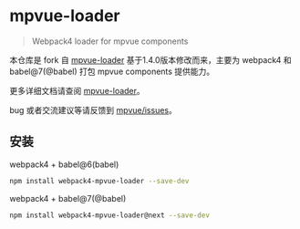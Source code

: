 # mpvue-loader

>Webpack4 loader for mpvue components

本仓库是 fork 自 [mpvue-loader](http://mpvue.com/build/mpvue-loader) 基于1.4.0版本修改而来，主要为 webpack4 和 babel@7(@babel) 打包 mpvue components 提供能力。

更多详细文档请查阅 [mpvue-loader](http://mpvue.com/build/mpvue-loader)。

bug 或者交流建议等请反馈到 [mpvue/issues](https://github.com/Meituan-Dianping/mpvue/issues)。

## 安装
webpack4 + babel@6(babel)
```bash
npm install webpack4-mpvue-loader --save-dev
```
webpack4 + babel@7(@babel)
```bash
npm install webpack4-mpvue-loader@next --save-dev
```